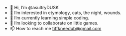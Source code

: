 - 👋 Hi, I’m @asultryDUSK
- 👀 I’m interested in etymology, cats, the night, wounds.
- 🌱 I’m currently learning simple coding.
- 💞️ I’m looking to collaborate on little games.
- 📫 How to reach me tiffkneedub@gmail.com

<!---
asultryDUSK/asultryDUSK is a ✨ special ✨ repository because its `README.md` (this file) appears on your GitHub profile.
You can click the Preview link to take a look at your changes.
--->
